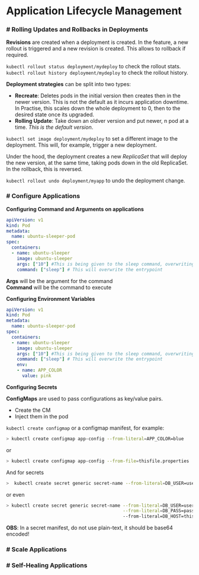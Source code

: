 # Application Lifecycle Management

### **# Rolling Updates and Rollbacks in Deployments**

**Revisions** are created when a deployment is created. In the feature, a new rollout is triggered and a new revision is created. This allows to rollback if required.

```kubectl rollout status deployment/mydeploy``` to check the rollout stats.  
```kubectl rollout history deployment/mydeploy``` to check the rollout history.

**Deployment strategies** can be split into two types:
* **Recreate**: Deletes pods in the initial version then creates then in the newer version. This is not the default as it incurs application downtime. In Practise, this scales down the whole deployment to 0, then to the desired state once its upgraded.
* **Rolling Update**: Take down an oldver version and put newer, n pod at a time. _This is the default version_.

```kubectl set image deployment/mydeploy``` to set a different image to the deployment. This will, for example, trigger a new deployment.

Under the hood, the deployment creates a new _ReplicaSet_ that will deploy the new version, at the same time, taking pods down in the old ReplicaSet. In the rollback, this is reversed.

```kubectl rollout undo deployment/myapp``` to undo the deployment change.

### **# Configure Applications**

**Configuring Command and Arguments on applications**

```yaml
apiVersion: v1
kind: Pod
metadata:
  name: ubuntu-sleeper-pod
spec:
  containers:
  - name: ubuntu-sleeper
    image: ubuntu-sleeper
    args: ["10"] #This is being given to the sleep command, overwriting the CMD in the Dockerfile
    command: ["sleep"] # This will overwrite the entrypoint
```

**Args** will be the argument for the command  
**Command** will be the command to execute

**Configuring Environment Variables**

```yaml
apiVersion: v1
kind: Pod
metadata:
  name: ubuntu-sleeper-pod
spec:
  containers:
  - name: ubuntu-sleeper
    image: ubuntu-sleeper
    args: ["10"] #This is being given to the sleep command, overwriting the CMD in the Dockerfile
    command: ["sleep"] # This will overwrite the entrypoint
    env:
    - name: APP_COLOR
      value: pink
```

**Configuring Secrets**

**ConfigMaps** are used to pass configurations as key/value pairs.
* Create the CM
* Inject them in the pod

```kubectl create configmap``` or a configmap manifest, for example:

```bash
> kubectl create configmap app-config --from-literal=APP_COLOR=blue
```

or

```bash
> kubectl create configmap app-config --from-file=thisfile.properties
```

And for secrets

```bash
>  kubectl create secret generic secret-name --from-literal=DB_USER=username
```

or even

```bash
> kubectl create secret generic secret-name --from-literal=DB_USER=username \
                                            --from-literal=DB_PASS=pass
                                            --from-literal=DB_HOST=thishost
```

**OBS**: In a secret manifest, do not use plain-text, it should be base64 encoded!

### **# Scale Applications**

### **# Self-Healing Applications**